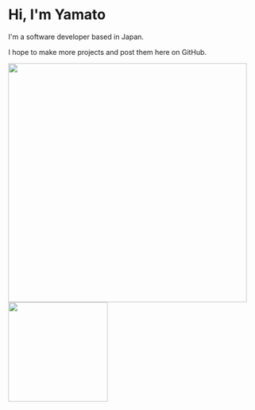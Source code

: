 # Hi, I'm Yamato

I'm a software developer based in Japan.

I hope to make more projects and post them here on GitHub.

<img src="https://github-readme-stats.vercel.app/api?username=DepartmentOfJustice&count_private=true&show_icons=true&theme=transparent&cache_seconds=1800" width="480" /><span>    </span><img src="https://github-readme-stats.vercel.app/api/top-langs/?username=DepartmentOfJustice&layout=compact&hide=html,css,scss&langs_count=10" height="200">
